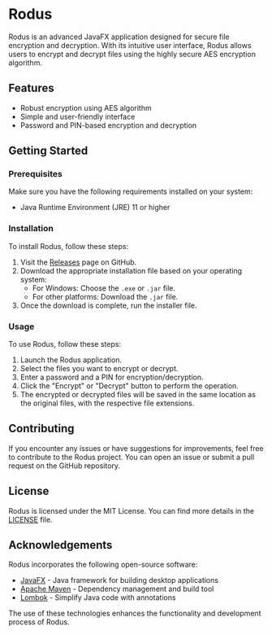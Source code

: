 # Rodus

Rodus is an advanced JavaFX application designed for secure file encryption and decryption. With its intuitive user interface, Rodus allows users to encrypt and decrypt files using the highly secure AES encryption algorithm.

## Features

- Robust encryption using AES algorithm
- Simple and user-friendly interface
- Password and PIN-based encryption and decryption

## Getting Started

### Prerequisites

Make sure you have the following requirements installed on your system:

- Java Runtime Environment (JRE) 11 or higher

### Installation

To install Rodus, follow these steps:

1. Visit the [Releases](https://github.com/ammardevz/Rodus/releases) page on GitHub.
2. Download the appropriate installation file based on your operating system:
   - For Windows: Choose the `.exe` or `.jar` file.
   - For other platforms: Download the `.jar` file.
3. Once the download is complete, run the installer file.

### Usage

To use Rodus, follow these steps:

1. Launch the Rodus application.
2. Select the files you want to encrypt or decrypt.
3. Enter a password and a PIN for encryption/decryption.
4. Click the "Encrypt" or "Decrypt" button to perform the operation.
5. The encrypted or decrypted files will be saved in the same location as the original files, with the respective file extensions.

## Contributing

If you encounter any issues or have suggestions for improvements, feel free to contribute to the Rodus project. You can open an issue or submit a pull request on the GitHub repository.

## License

Rodus is licensed under the MIT License. You can find more details in the [LICENSE](LICENSE) file.

## Acknowledgements

Rodus incorporates the following open-source software:

- [JavaFX](https://openjfx.io/) - Java framework for building desktop applications
- [Apache Maven](https://maven.apache.org/) - Dependency management and build tool
- [Lombok](https://projectlombok.org/) - Simplify Java code with annotations

The use of these technologies enhances the functionality and development process of Rodus.
